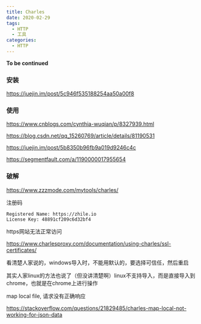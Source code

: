 ```yaml
---
title: Charles
date: 2020-02-29
tags:
  - HTTP
  - 工具
categories:
  - HTTP
---
```


**To be continued**

### 安装

https://juejin.im/post/5c946f535188254aa50a00f8



### 使用

https://www.cnblogs.com/cynthia-wuqian/p/8327939.html

https://blog.csdn.net/qq_15260769/article/details/81190531

https://juejin.im/post/5b8350b96fb9a019d9246c4c

https://segmentfault.com/a/1190000017955654



### 破解

https://www.zzzmode.com/mytools/charles/

注册码

```shell
Registered Name: https://zhile.io
License Key: 48891cf209c6d32bf4
```

https网站无法正常访问

https://www.charlesproxy.com/documentation/using-charles/ssl-certificates/

看清楚人家说的，windows导入时，不能用默认的，要选择可信任，然后重启

其实人家linux的方法也说了（但没讲清楚啊）linux不支持导入，而是直接导入到chrome，也就是在chrome上进行操作

map local file, 请求没有正确响应

https://stackoverflow.com/questions/21829485/charles-map-local-not-working-for-json-data